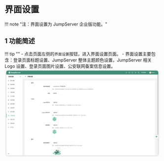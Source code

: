 # 界面设置
!!! note "注：界面设置为 JumpServer 企业版功能。"

## 1 功能简述
!!! tip ""
    - 点击页面左侧的`界面设置`按钮，进入界面设置页面。
    - 界面设置主要包含：登录页面标题设置、JumpServer 整体主题颜色设置，JumpServer 相关 Logo 设置、登录页面图片设置、公安联网备案信息设置。
![index_logo01](../../img/index_logo01.png)
